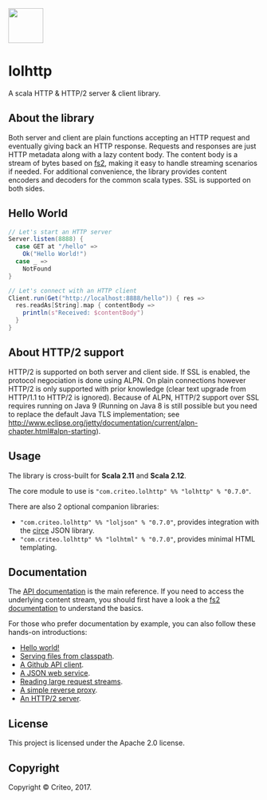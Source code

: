 <img src="https://criteo.github.io/lolhttp/images/lolhttp.png" width="70">

# lolhttp

A scala HTTP & HTTP/2 server & client library.

## About the library

Both server and client are plain functions accepting an HTTP request and eventually giving back an HTTP response. Requests and responses are just HTTP metadata along with a lazy content body. The content body is a stream of bytes based on [fs2](https://github.com/functional-streams-for-scala/fs2), making it easy to handle streaming scenarios if needed. For additional convenience, the library provides content encoders and decoders for the common scala types. SSL is supported on both sides.

## Hello World

```scala
// Let's start an HTTP server
Server.listen(8888) {
  case GET at "/hello" =>
    Ok("Hello World!")
  case _ =>
    NotFound
}

// Let's connect with an HTTP client
Client.run(Get("http://localhost:8888/hello")) { res =>
  res.readAs[String].map { contentBody =>
    println(s"Received: $contentBody")
  }
}
```

## About HTTP/2 support

HTTP/2 is supported on both server and client side. If SSL is enabled, the protocol negociation is done using ALPN. On plain connections however HTTP/2 is only supported with prior knowledge (clear text upgrade from HTTP/1.1 to HTTP/2 is ignored). Because of ALPN, HTTP/2 support over SSL requires running on Java 9 (Running on Java 8 is still possible but you need to replace the default Java TLS implementation; see http://www.eclipse.org/jetty/documentation/current/alpn-chapter.html#alpn-starting).

## Usage

The library is cross-built for __Scala 2.11__ and __Scala 2.12__.

The core module to use is `"com.criteo.lolhttp" %% "lolhttp" % "0.7.0"`.

There are also 2 optional companion libraries:

- `"com.criteo.lolhttp" %% "loljson" % "0.7.0"`, provides integration with the [circe](https://circe.github.io/circe/) JSON library.
- `"com.criteo.lolhttp" %% "lolhtml" % "0.7.0"`, provides minimal HTML templating.

## Documentation

The [API documentation](https://criteo.github.io/lolhttp/api/lol/index.html) is the main reference. If you need to access the underlying content stream, you should first have a look a the [fs2 documentation](https://github.com/functional-streams-for-scala/fs2) to understand the basics.

For those who prefer documentation by example, you can also follow these hands-on introductions:

- [Hello world!](https://criteo.github.io/lolhttp/examples/HelloWorld.scala.html)
- [Serving files from classpath](https://criteo.github.io/lolhttp/examples/ServingFiles.scala.html).
- [A Github API client](https://criteo.github.io/lolhttp/examples/GithubClient.scala.html).
- [A JSON web service](https://criteo.github.io/lolhttp/examples/JsonWebService.scala.html).
- [Reading large request streams](https://criteo.github.io/lolhttp/examples/LargeFileUpload.scala.html).
- [A simple reverse proxy](https://criteo.github.io/lolhttp/examples/ReverseProxy.scala.html).
- [An HTTP/2 server](https://criteo.github.io/lolhttp/examples/Http2Server.scala.html).

## License

This project is licensed under the Apache 2.0 license.

## Copyright

Copyright © Criteo, 2017.
